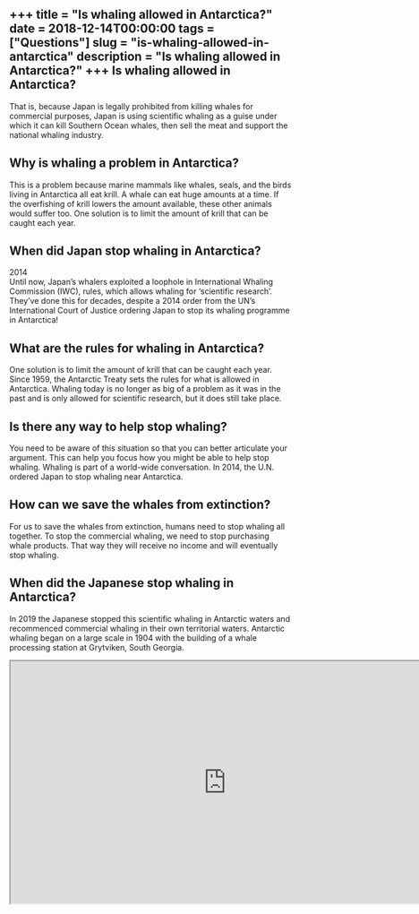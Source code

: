 +++
title = "Is whaling allowed in Antarctica?"
date = 2018-12-14T00:00:00
tags = ["Questions"]
slug = "is-whaling-allowed-in-antarctica"
description = "Is whaling allowed in Antarctica?"
+++
Is whaling allowed in Antarctica?
---------------------------------

That is, because Japan is legally prohibited from killing whales for commercial purposes, Japan is using scientific whaling as a guise under which it can kill Southern Ocean whales, then sell the meat and support the national whaling industry.

Why is whaling a problem in Antarctica?
---------------------------------------

This is a problem because marine mammals like whales, seals, and the birds living in Antarctica all eat krill. A whale can eat huge amounts at a time. If the overfishing of krill lowers the amount available, these other animals would suffer too. One solution is to limit the amount of krill that can be caught each year.

When did Japan stop whaling in Antarctica?
------------------------------------------

2014  
Until now, Japan’s whalers exploited a loophole in International Whaling Commission (IWC), rules, which allows whaling for ‘scientific research’. They’ve done this for decades, despite a 2014 order from the UN’s International Court of Justice ordering Japan to stop its whaling programme in Antarctica!

What are the rules for whaling in Antarctica?
---------------------------------------------

One solution is to limit the amount of krill that can be caught each year. Since 1959, the Antarctic Treaty sets the rules for what is allowed in Antarctica. Whaling today is no longer as big of a problem as it was in the past and is only allowed for scientific research, but it does still take place.

Is there any way to help stop whaling?
--------------------------------------

You need to be aware of this situation so that you can better articulate your argument. This can help you focus how you might be able to help stop whaling. Whaling is part of a world-wide conversation. In 2014, the U.N. ordered Japan to stop whaling near Antarctica.

How can we save the whales from extinction?
-------------------------------------------

For us to save the whales from extinction, humans need to stop whaling all together. To stop the commercial whaling, we need to stop purchasing whale products. That way they will receive no income and will eventually stop whaling.

When did the Japanese stop whaling in Antarctica?
-------------------------------------------------

In 2019 the Japanese stopped this scientific whaling in Antarctic waters and recommenced commercial whaling in their own territorial waters. Antarctic whaling began on a large scale in 1904 with the building of a whale processing station at Grytviken, South Georgia.

<iframe allow="accelerometer; autoplay; clipboard-write; encrypted-media; gyroscope; picture-in-picture" allowfullscreen="" class="__youtube_prefs__  epyt-is-override  no-lazyload" data-no-lazy="1" data-origheight="433" data-origwidth="770" data-skipgform_ajax_framebjll="" height="433" id="_ytid_22388" loading="lazy" src="https://www.youtube.com/embed/qs9mMtKEaio?enablejsapi=1&autoplay=0&cc_load_policy=0&cc_lang_pref=&iv_load_policy=1&loop=0&modestbranding=0&rel=1&fs=1&playsinline=0&autohide=2&theme=dark&color=red&controls=1&" title="YouTube player" width="770"></iframe>